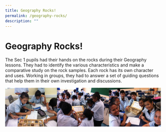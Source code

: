 ```yaml
---
title: Geography Rocks!
permalink: /geography-rocks/
description: ""
---
```


Geography Rocks!
================

The Sec 1 pupils had their hands on the rocks during their Geography lessons. They had to identify the various characteristics and make a comparative study on the rock samples. Each rock has its own character and uses. Working in groups, they had to answer a set of guiding questions that help them in their own investigation and discussions.

![](/images/Geography.png)